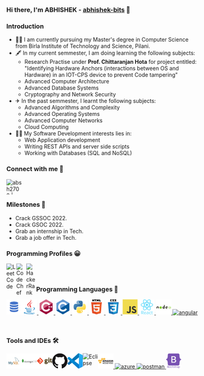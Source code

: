 ### Hi there, I'm ABHISHEK - [abhishek-bits][username] 👋 

### Introduction

- 👨‍🎓 I am currently pursuing my Master's degree in Computer Science from Birla Institute of Technology and Science, Pilani.
- 🖋 In my current semmester, I am doing learning the following subjects:
  - Research Practise under **Prof. Chittaranjan Hota** for project entitled: "Identifying Hardware Anchors (interactions between OS and Hardware) in an IOT-CPS device to prevent Code tampering"
  - Advanced Computer Architecture
  - Advanced Database Systems
  - Cryptography and Network Security
- ✈ In the past semmester, I learnt the following subjects:
  - Advanced Algorithms and Complexity
  - Advanced Operating Systems
  - Advanced Computer Networks
  - Cloud Computing
- 👨‍💻 My Software Development interests lies in:
  - Web Application development
  - Writing REST APIs and server side scripts
  - Working with Databases (SQL and NoSQL)

### Connect with me 🤝

[<img align="left" alt="absh2702 | LinkedIn" width="40" height="40" src="https://cdn.jsdelivr.net/npm/simple-icons@v3/icons/linkedin.svg" />][linkedin]

<br />
<br />

### Milestones 📌

- Crack GSSOC 2022.
- Crack GSOC 2022.
- Grab an internship in Tech.
- Grab a job offer in Tech.

### Programming Profiles 😀

[<img align="left" alt="LeetCode" width="26px" src="https://upload.wikimedia.org/wikipedia/commons/1/19/LeetCode_logo_black.png" />][leetcode]
[<img align="left" alt="CodeChef" width="26px" src="https://gitgud.io/uploads/-/system/group/avatar/12294/cc.png" />][codechef]
[<img align="left" alt="HackerRank" width="26px" src="https://upload.wikimedia.org/wikipedia/commons/thumb/4/40/HackerRank_Icon-1000px.png/240px-HackerRank_Icon-1000px.png" />][hackerrank]

<br />
<br />

### Programming Languages 🎨

<p align="left">
<a href="https://www.java.com" target="_blank"> <img src="https://raw.githubusercontent.com/devicons/devicon/master/icons/java/java-original.svg" alt="java" width="40" height="40"/> </a>
<a href="https://www.w3schools.com/cpp/" target="_blank"> <img src="https://raw.githubusercontent.com/devicons/devicon/master/icons/cplusplus/cplusplus-original.svg" alt="cplusplus" width="40" height="40"/> </a>
<a href="https://www.cprogramming.com/" target="_blank"> <img src="https://raw.githubusercontent.com/devicons/devicon/master/icons/c/c-original.svg" alt="c" width="40" height="40"/> </a>
<a href="https://www.python.org" target="_blank"> <img src="https://raw.githubusercontent.com/devicons/devicon/master/icons/python/python-original.svg" alt="python" width="40" height="40"/> </a>
<a href="https://www.w3.org/html/" target="_blank"> <img src="https://raw.githubusercontent.com/devicons/devicon/master/icons/html5/html5-original-wordmark.svg" alt="html5" width="40" height="40"/> </a>
<a href="https://www.w3schools.com/css/" target="_blank"> <img src="https://raw.githubusercontent.com/devicons/devicon/master/icons/css3/css3-original-wordmark.svg" alt="css3" width="40" height="40"/> </a>
<a href="https://developer.mozilla.org/en-US/docs/Web/JavaScript" target="_blank"> <img src="https://raw.githubusercontent.com/devicons/devicon/master/icons/javascript/javascript-original.svg" alt="javascript" width="40" height="40"/> </a>
<a href="https://reactjs.org/" target="_blank"> <img src="https://raw.githubusercontent.com/devicons/devicon/master/icons/react/react-original-wordmark.svg" alt="react" width="40" height="40"/> </a>
</a> <a href="https://nodejs.org" target="_blank"> <img src="https://raw.githubusercontent.com/devicons/devicon/master/icons/nodejs/nodejs-original-wordmark.svg" alt="nodejs" width="40" height="40"/> </a>
<a href="https://angular.io" target="_blank"> <img src="https://angular.io/assets/images/logos/angular/angular.svg" alt="angular" width="40" height="40"/> </a>
<img align="left" alt="SQL" width="40" height="40" src="https://raw.githubusercontent.com/github/explore/80688e429a7d4ef2fca1e82350fe8e3517d3494d/topics/sql/sql.png" />
</p>

<br />

### Tools and IDEs 🛠

<p align="left">
<a href="https://www.mysql.com/" target="blank"> <img align="left" alt="MySQL" width="40" height="40" src="https://raw.githubusercontent.com/github/explore/80688e429a7d4ef2fca1e82350fe8e3517d3494d/topics/mysql/mysql.png" /> </a>
<a href="https://www.mongodb.com/" target="_blank"> <img align="left" alt="MongoDB" width="40" height="40" src="https://raw.githubusercontent.com/github/explore/80688e429a7d4ef2fca1e82350fe8e3517d3494d/topics/mongodb/mongodb.png" /> </a>
<a href="https://git-scm.com/" target="_blank"> <img align="left" alt="Git" width="40" height="40" src="https://raw.githubusercontent.com/github/explore/80688e429a7d4ef2fca1e82350fe8e3517d3494d/topics/git/git.png" /> </a>
<a href="https://github.com/" target="_blank"> <img align="left" alt="GitHub" width="40" height="40" src="https://raw.githubusercontent.com/github/explore/78df643247d429f6cc873026c0622819ad797942/topics/github/github.png" /> </a>
<a href="https://aws.amazon.com" target="_blank"> <img src="https://raw.githubusercontent.com/devicons/devicon/master/icons/amazonwebservices/amazonwebservices-original-wordmark.svg" alt="aws" width="40" height="40"/> </a>
<a href="https://azure.microsoft.com/en-in/" target="_blank"> <img src="https://www.vectorlogo.zone/logos/microsoft_azure/microsoft_azure-icon.svg" alt="azure" width="40" height="40"/> </a>
<a href="https://postman.com" target="_blank"> <img src="https://www.vectorlogo.zone/logos/getpostman/getpostman-icon.svg" alt="postman" width="40" height="40"/> </a>
<a href="https://getbootstrap.com" target="_blank"> <img src="https://raw.githubusercontent.com/devicons/devicon/master/icons/bootstrap/bootstrap-plain-wordmark.svg" alt="bootstrap" width="40" height="40"/> </a>
<a href="https://code.visualstudio.com/" target="_blank"> <img align="left" alt="Visual Studio Code" width="40" height="40" src="https://raw.githubusercontent.com/github/explore/80688e429a7d4ef2fca1e82350fe8e3517d3494d/topics/visual-studio-code/visual-studio-code.png" /> </a>
<a href="https://www.eclipse.org/" target="_blank"> <img align="left" alt="Eclipse" width="40" height="40" src="https://www.nicepng.com/png/detail/264-2648074_eclipse-logo-png-transparent-eclipse-ide.png" /> </a>
</p>

<br />

[username]: https://github.com/absh2702/
[leetcode]: https://leetcode.com/absh2702/
[codechef]: https://www.codechef.com/users/absh2702
[hackerrank]: https://www.hackerrank.com/absh2702
[linkedin]: https://www.linkedin.com/in/absh2702/
